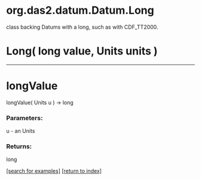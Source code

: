 # org.das2.datum.Datum.Long

class backing Datums with a long, such as with CDF_TT2000.

# Long( long value, Units units )


***
<a name="longValue"></a>
# longValue
longValue( Units u ) &rarr; long



### Parameters:
u - an Units

### Returns:
long


<a href="https://github.com/autoplot/dev/search?q=longValue&unscoped_q=longValue">[search for examples]</a>
<a href="https://github.com/autoplot/documentation/blob/master/javadoc/index-all.md">[return to index]</a>

